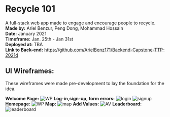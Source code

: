 # Recycle 101
A full-stack web app made to engage and encourage people to recycle.</br>
__Made by:__ Ariel Benzur, Peng Dong, Mohammad Hossain </br>
__Date:__ January 2021 </br>
__Timeframe:__ Jan. 25th - Jan 31st </br>
__Deployed at:__ TBA </br>
__Link to Back-end:__ https://github.com/ArielBenz171/Backend-Capstone-TTP-2021d </br>

## UI Wireframes:
These wireframes were made pre-development to lay the foundation for the idea. </br>

__Welcome Page:__
![WP](https://i.imgur.com/lKosIJk.pngg)
__Log-in,sign-up, form errors:__
![login](https://i.imgur.com/WB6akXx.png)
![signup](https://i.imgur.com/GSbaOKr.png)
__Homepage:__
![WP](https://i.imgur.com/3uE5vRq.png)
__Map:__
![map](https://i.imgur.com/95WnwTX.png)
__Add Values:__
![AV](https://i.imgur.com/gOQHsnU.png)
__Leaderboard:__
![leaderboard](https://i.imgur.com/R8UP8s3.png)
